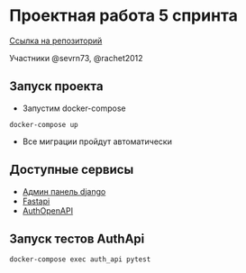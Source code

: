 # Проектная работа 5 спринта

[Ссылка на репозиторий](https://github.com/sevrn73/Auth_sprint_2)

Участники @sevrn73, @rachet2012

## Запуск проекта

- Запустим docker-compose

```
docker-compose up
```

- Все миграции пройдут автоматически

## Доступные сервисы

- [Админ панель django](http://localhost/admin/)
- [Fastapi](http://localhost/api/openapi)
- [AuthOpenAPI](http://localhost/auth_api/docs/)

## Запуск тестов AuthApi

```
docker-compose exec auth_api pytest
```
